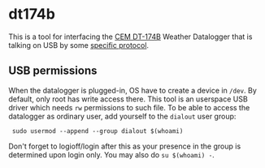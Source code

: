 dt174b
======

This is a tool for interfacing the [CEM DT-174B](device_info.md) Weather Datalogger that is talking on USB by some [specific protocol](protocol.md).

USB permissions
---------------
When the datalogger is plugged-in, OS have to create a device in `/dev`. By default, only root has write access there. This tool is an userspace USB driver which needs `rw` permissions to such file. To be able to access the datalogger as ordinary user,
 add yourself to the `dialout` user group:
 
     sudo usermod --append --group dialout $(whoami)
    
Don't forget to logioff/login after this as your presence in the group is determined upon login only. You may also do `su $(whoami) -`.
